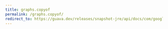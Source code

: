 ```yaml
---
title: graphs.copyof
permalink: /graphs.copyof/
redirect_to: https://guava.dev/releases/snapshot-jre/api/docs/com/google/common/graph/Graphs.html#copyOf-com.google.common.graph.Graph-
---
```

